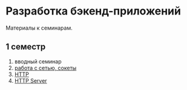 # Разработка бэкенд-приложений

Материалы к семинарам.

## 1 семестр

1. вводный семинар
2. [работа с сетью, сокеты](./sem-2)
3. [HTTP](./sem-3)
4. [HTTP Server](./sem-4)